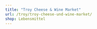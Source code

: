 ```yaml
---
title: "Troy Cheese & Wine Market"
url: /troy/troy-cheese-und-wine-market/
shop: Lebensmittel
---
```

